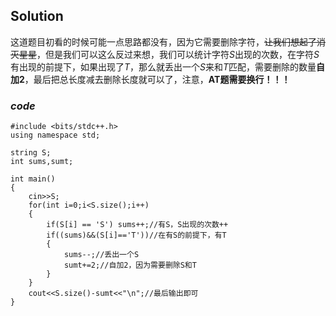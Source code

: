 ## Solution
这道题目初看的时候可能一点思路都没有，因为它需要删除字符，~~让我们想起了消灭星星~~，但是我们可以这么反过来想，我们可以统计字符$S$出现的次数，在字符$S$有出现的前提下，如果出现了$T$，那么就丢出一个$S$来和$T$匹配，需要删除的数量**自加2**，最后把总长度减去删除长度就可以了，注意，**AT题需要换行！！！**  
### $code$

```
#include <bits/stdc++.h>
using namespace std;

string S;
int sums,sumt;

int main()
{
	cin>>S;
	for(int i=0;i<S.size();i++)
	{
		if(S[i] == 'S') sums++;//有S，S出现的次数++
		if((sums)&&(S[i]=='T'))//在有S的前提下，有T
		{
			sums--;//丢出一个S
			sumt+=2;//自加2，因为需要删除S和T
		}
	}
	cout<<S.size()-sumt<<"\n";//最后输出即可
}
```